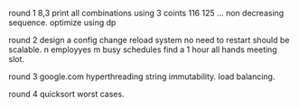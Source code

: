 round 1
8,3  print all combinations using 3 coints 116 125 ...   non decreasing sequence.
optimize using dp

round 2
design a config change reload system no need to restart should be scalable.
n employyes m busy schedules find a 1 hour all hands meeting slot.

round 3
google.com
hyperthreading
string immutability.
load balancing.

round 4
quicksort worst cases.